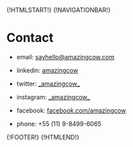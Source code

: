 {!HTMLSTART!}
{!NAVIGATIONBAR!}


# Contact

* email:     [sayhello@amazingcow.com]()
* linkedin:  [amazingcow]()
* twitter:   [\_amazingcow\_](http://www.twitter.com/_amazingcow_)
* instagram: [\_amazingcow\_](http://www.instagram.com/_amazingcow_)
* facebook:  [facebook.com/amazingcow](http://www.facebook.com/amazingcow)

* phone:     +55 (11) 9-8499-6065


{!FOOTER!}
{!HTMLEND!}
